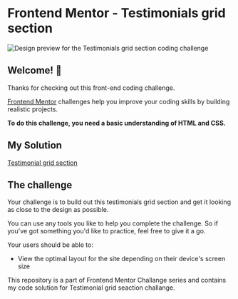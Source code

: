 # Frontend Mentor - Testimonials grid section

![Design preview for the Testimonials grid section coding challenge](./src/assets/images/desktop-preview.jpg)

## Welcome! 👋

Thanks for checking out this front-end coding challenge.

[Frontend Mentor](https://www.frontendmentor.io) challenges help you improve your coding skills by building realistic projects.

**To do this challenge, you need a basic understanding of HTML and CSS.**   

## My Solution  
[Testimonial grid section](https://prateek1789.github.io/fm-testimonials-grid-section/)

## The challenge

Your challenge is to build out this testimonials grid section and get it looking as close to the design as possible.

You can use any tools you like to help you complete the challenge. So if you've got something you'd like to practice, feel free to give it a go.

Your users should be able to:

- View the optimal layout for the site depending on their device's screen size  

This repository is a part of Frontend Mentor Challange series and contains my code solution for Testimonial grid seaction  challange.